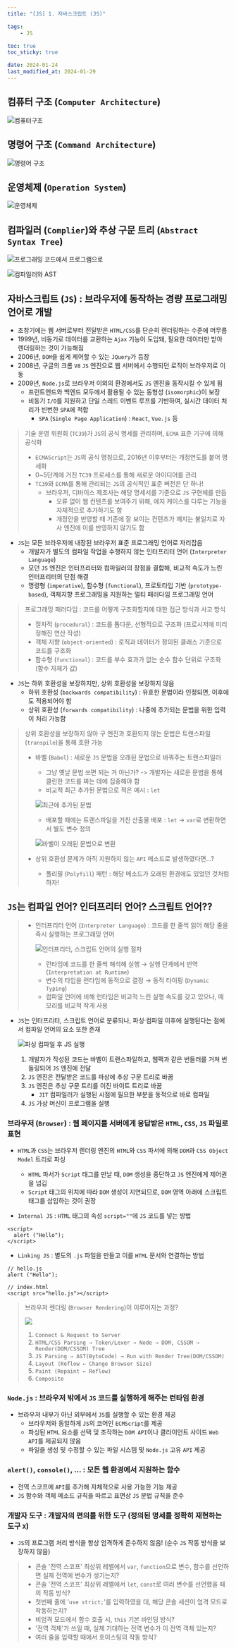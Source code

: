 ```yaml
---
title: "[JS] 1. 자바스크립트 (JS)"

tags:
    - JS

toc: true
toc_sticky: true

date: 2024-01-24
last_modified_at: 2024-01-29
---
```


## 컴퓨터 구조 (```Computer Architecture```)

![컴퓨터구조](https://github.com/user-attachments/assets/de39fc12-b555-49dc-afee-3a6b751bc77a)

## 명령어 구조 (```Command Architecture```)

![명령어 구조](https://github.com/user-attachments/assets/ff8a717a-6147-49ee-b71c-b6e0b6c6f9b1)

## 운영체제 (```Operation System```)

![운영체제](https://github.com/user-attachments/assets/cc61a939-02c3-4c89-8bb6-30744a011b4e)

## 컴파일러 (```Complier```)와 추상 구문 트리 (```Abstract Syntax Tree```)

![프로그래밍 코드에서 프로그램으로](https://github.com/user-attachments/assets/1e2c8d77-5da4-4a25-92a8-572f353b8d88)

![컴파일러와 AST](https://github.com/user-attachments/assets/f3af5e9f-c834-40ca-b509-0276051dbaf4)

## 자바스크립트 (```JS```) : 브라우저에 동작하는 경량 프로그래밍 언어로 개발

- 초창기에는 웹 서버로부터 전달받은 ```HTML/CSS```를 단순히 렌더링하는 수준에 머무름
- 1999년, 비동기로 데이터를 교환하는 ```Ajax``` 기능이 도입돼, 필요한 데이터만 받아 렌더링하는 것이 가능해짐
- 2006년, ```DOM```을 쉽게 제어할 수 있는 ```JQuery```가 등장
- 2008년, 구글의 크롬 ```V8``` ```JS``` 엔진으로 웹 서버에서 수행되던 로직이 브라우저로 이동
- 2009년, ```Node.js```로 브라우저 이외의 환경에서도 ```JS``` 엔진을 동작시킬 수 있게 됨
  - 프런트엔드와 백엔드 모두에서 활용될 수 있는 동형성 (```isomorphic```)이 보장
  - 비동기 ```I/O```를 지원하고 단일 스레드 이벤트 루프를 기반하여, 실시간 데이터 처리가 빈번한 ```SPA```에 적합
    - ```SPA``` (```Single Page Application```) : ```React```, ```Vue.js``` 등

> 기술 운영 위원회 (```TC39```)가 ```JS```의 공식 명세를 관리하며, ```ECMA``` 표준 기구에 의해 공식화
> 
> - ```ECMAScript```는 ```JS```의 공식 명칭으로, 2016년 이후부터는 개정연도를 붙어 명세화
> - 0~5단계에 거친 ```TC39``` 프로세스를 통해 새로운 아이디어를 관리
> - ```TC39```와 ```ECMA```를 통해 관리되는 ```JS```의 공식적인 표준 버전은 단 하나!
>   - 브라우저, 디바이스 제조사는 해당 명세서를 기준으로 ```JS``` 구현체를 만듬
>     - 오류 없이 웹 컨텐츠를 보여주기 위해, 에지 케이스를 다루는 기능을 자체적으로 추가하기도 함
>     - 개정안을 반영할 때 기존에 잘 보이는 컨텐츠가 깨지는 불일치로 자사 엔진에 이를 반영하지 않기도 함

- ```JS```는 모든 브라우저에 내장된 브라우저 표준 프로그래밍 언어로 자리잡음
  - 개발자가 별도의 컴파일 작업을 수행하지 않는 인터프리터 언어 (```Interpreter Language```)
  - 모던 ```JS``` 엔진은 인터프리터와 컴파일러의 장점을 결합해, 비교적 속도가 느린 인터프리터의 단점 해결
  - 명령형 (```imperative```), 함수형 (```functional```), 프로토타입 기반 (```prototype-based```), 객체지향 프로그래밍을 지원하는 멀티 패러다임 프로그래밍 언어

> 프로그래밍 패러다임 : 코드를 어떻게 구조화할지에 대한 접근 방식과 사고 방식
>
> - 절차적 (```procedural```) : 코드를 톱다운, 선형적으로 구조화 (프로시저에 미리 정해진 연산 작성)
> - 객체 지향 (```object-oriented```) : 로직과 데이터가 정의된 클래스 기준으로 코드를 구조화
> - 함수형 (```functional```) : 코드를 부수 효과가 없는 순수 함수 단위로 구조화 (함수 자체가 값)

- ```JS```는 하위 호환성을 보장하지만, 상위 호환성을 보장하지 않음
  - 하위 호환성 (```backwards compatibility```) : 유효한 문법이라 인정되면, 이후에도 적용되어야 함
  - 상위 호환성 (```forwards compatibility```) : 나중에 추가되는 문법을 위한 입력이 처리 가능함

> 상위 호환성을 보장하지 않아 구 엔진과 호환되지 않는 문법은 트랜스파일 (```transpile```)을 통해 호환 가능
>
> - 바벨 (```Babel```) : 새로운 ```JS``` 문법을 오래된 문법으로 바꿔주는 트랜스파일러
>   - 그냥 옛날 문법 쓰면 되는 거 아닌가? -> 개발자는 새로운 문법을 통해 클린한 코드를 짜는 데에 집중해야 함
>   - 비교적 최근 추가된 문법으로 적은 예시 : ```let```
> 
>   ![최근에 추가된 문법](https://github.com/user-attachments/assets/a6569919-7ede-4a0b-b0fc-4e19b3c97a35)
>
>   - 배포할 때에는 트랜스파일을 거친 산출물 배포 : ```let``` -> ```var```로 변환하면서 별도 변수 정의
>   
>   ![바벨이 오래된 문법으로 변환](https://github.com/user-attachments/assets/a69d9960-31be-46f6-a584-70de4801b9ee)
>
> - 상위 호환성 문제가 아직 지원하지 않는 ```API``` 메소드로 발생하였다면...?
>   - 폴리필 (```Polyfill```) 패턴 : 해당 메소드가 오래된 환경에도 있었던 것처럼 하자!

## ```JS```는 컴파일 언어? 인터프리터 언어? 스크립트 언어??

> - 인터프리터 언어 (```Interpreter Language```) : 코드를 한 줄씩 읽어 해당 줄을 즉시 실행하는 프로그래밍 언어
>
>   ![인터프리터, 스크립트 언어의 실행 절차](https://github.com/user-attachments/assets/53da1583-9fe9-4ae3-bf5d-97a4a2ef3a16)
>
>   - 런타임에 코드를 한 줄씩 해석해 실행 → 실행 단계에서 번역 (```Interpretation at Runtime```)
>   - 변수의 타입을 런타임에 동적으로 결정 → 동적 타이핑 (```Dynamic Typing```)
>   - 컴파일 언어에 비해 런타임은 비교적 느린 실행 속도를 갖고 있으나, 메모리를 비교적 작게 사용

- ```JS```는 인터프리터, 스크립트 언어로 분류되나, 파싱·컴파일 이후에 실행된다는 점에서 컴파일 언어의 요소 또한 존재

  ![파싱 컴파일 후 JS 실행](https://github.com/user-attachments/assets/d18475d7-60a8-4542-9e2f-6aa80b1a7d10)

  1. 개발자가 작성된 코드는 바벨이 트랜스파일하고, 웹팩과 같은 번들러를 거쳐 번들링되어 ```JS``` 엔진에 전달
  2. ```JS``` 엔진은 전달받은 코드를 파상에 추상 구문 트리로 바꿈
  3. ```JS``` 엔진은 추상 구문 트리를 이진 바이트 트리로 바꿈
     - ```JIT``` 컴파일러가 실행된 시점에 필요한 부분을 동적으로 바로 컴파일
  4. ```JS``` 가상 머신이 프로그램을 실행

### 브라우저 (```Browser```) : 웹 페이지를 서버에게 응답받은 ```HTML```, ```CSS```, ```JS``` 파일로 표현

- ```HTML```과 ```CSS```는 브라우저 렌더링 엔진의 ```HTML```와 ```CSS``` 파서에 의해 ```DOM```과 ```CSS Object Model``` 트리로 파싱
  - ```HTML``` 파서가 ```Script``` 태그를 만날 때, ```DOM``` 생성을 중단하고 ```JS``` 엔진에게 제어권을 넘김
  - ```Script``` 태그의 위치에 따라 ```DOM``` 생성이 지연되므로, ```DOM``` 영역 아래에 스크립트 태그를 삽입하는 것이 권장

- ```Internal JS``` : ```HTML``` 태그의 속성 ```script=""```에 ```JS``` 코드를 넣는 방법

```
<script>
  alert ("Hello");
</script>
```

- ```Linking JS``` : 별도의 ```.js``` 파일을 만들고 이를 ```HTML``` 문서와 연결하는 방법

```
// hello.js
alert ("Hello");
```
```
// index.html
<script src="hello.js"></script>
```

> 브라우저 렌더링 (```Browser Rendering```)이 이루어지는 과정?
>
> <img src="https://github.com/pocj8ur4in/pocj8ur4in.github.io/assets/105341168/72f91c62-550a-4c59-9aef-c6a25d601d32">
>
> 1. ```Connect & Request to Server```
> 2. ```HTML/CSS Parsing → Token/Lexer → Node → DOM, CSSOM → Render(DOM/CSSOM) Tree```
> 3. ```JS Parsing ⇒ AST(ByteCode) → Run with Render Tree(DOM/CSSOM)```
> 4. ```Layout (Reflow ← Change Browser Size)```
> 5. ```Paint (Repaint ← Reflow)```
> 6. ```Composite```

### ```Node.js``` : 브라우저 밖에서 ```JS``` 코드를 실행하게 해주는 런타임 환경

- 브라우저 내부가 아닌 외부에서 ```JS```를 실행할 수 있는 환경 제공
  - 브라우저와 동일하게 ```JS```의 코어인 ```ECMScript```를 제공
  - 파싱된 ```HTML``` 요소를 선택 및 조작하는 ```DOM API```이나 클라이언트 사이드 ```Web API```를 제공되지 않음
  - 파일을 생성 및 수정할 수 있는 파일 시스템 및 ```Node.js``` 고유 ```API``` 제공

### ```alert()```, ```console()```, ... : 모든 웹 환경에서 지원하는 함수

- 전역 스코프에 ```API```를 추가해 자체적으로 사용 가능한 기능 제공
- ```JS``` 함수와 객체 메소드 규칙을 따르고 표면상 ```JS``` 문법 규칙을 준수

### 개발자 도구 : 개발자의 편의를 위한 도구 (정의된 명세를 정확히 재현하는 도구 ```X```)

- ```JS```의 프로그램 처리 방식을 항상 엄격하게 준수하지 않음! (순수 ```JS``` 작동 방식을 보장하지 않음)

> - 콘솔 '전역 스코프' 최상위 레벨에서 ```var```, ```function```으로 변수, 함수를 선언하면 실제 전역에 변수가 생기는지?
> - 콘솔 '전역 스코프' 최상위 레벨에서 ```let```, ```const```로 여러 변수를 선언했을 때의 작동 방식?
> - 첫번째 줄에 '```use strict;```'를 입력하였을 대, 해당 콘솔 세션이 엄격 모드로 작동하는지?
> - 비엄격 모드에서 함수 호출 시, ```this``` 기본 바인딩 방식?
> - '전역 객체'가 쓰일 때, 실제 기대하는 전역 변수가 이 전역 객체 있는지?
> - 여러 줄을 입력할 때에서 호이스팅의 작동 방식?
